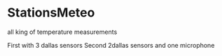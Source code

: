# StationsMeteo
all king of temperature measurements

First with 3 dallas sensors
Second 2dallas sensors and one microphone
